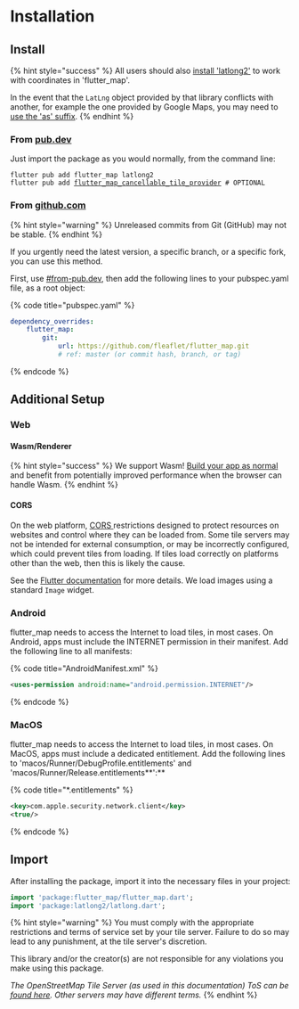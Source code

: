 # Installation

## Install

{% hint style="success" %}
All users should also [install 'latlong2'](https://pub.dev/packages/latlong2/install) to work with coordinates in 'flutter\_map'.

In the event that the `LatLng` object provided by that library conflicts with another, for example the one provided by Google Maps, you may need to [use the 'as' suffix](https://dart.dev/guides/packages#importing-libraries-from-packages).
{% endhint %}

### From [pub.dev](https://pub.dev/packages/flutter\_map)

Just import the package as you would normally, from the command line:

<pre class="language-bash"><code class="lang-bash">flutter pub add flutter_map latlong2
flutter pub add <a data-footnote-ref href="#user-content-fn-1">flutter_map_cancellable_tile_provider</a> # OPTIONAL
</code></pre>

### From [github.com](https://github.com/fleaflet/flutter\_map)

{% hint style="warning" %}
Unreleased commits from Git (GitHub) may not be stable.
{% endhint %}

If you urgently need the latest version, a specific branch, or a specific fork, you can use this method.

First, use [#from-pub.dev](installation.md#from-pub.dev "mention"), then add the following lines to your pubspec.yaml file, as a root object:

{% code title="pubspec.yaml" %}
```yaml
dependency_overrides:
    flutter_map:
        git:
            url: https://github.com/fleaflet/flutter_map.git
            # ref: master (or commit hash, branch, or tag)
```
{% endcode %}

## Additional Setup

### Web

#### Wasm/Renderer

{% hint style="success" %}
We support Wasm! [Build your app as normal](https://docs.flutter.dev/platform-integration/web/wasm) and benefit from potentially improved performance when the browser can handle Wasm.
{% endhint %}

#### CORS

On the web platform, [CORS ](https://en.wikipedia.org/wiki/Cross-origin\_resource\_sharing)restrictions designed to protect resources on websites and control where they can be loaded from. Some tile servers may not be intended for external consumption, or may be incorrectly configured, which could prevent tiles from loading. If tiles load correctly on platforms other than the web, then this is likely the cause.

See the [Flutter documentation](https://docs.flutter.dev/platform-integration/web/web-images#cross-origin-resource-sharing-cors) for more details. We load images using a standard `Image` widget.

### Android

flutter\_map needs to access the Internet to load tiles, in most cases. On Android, apps must include the INTERNET permission in their manifest. Add the following line to all manifests:

{% code title="AndroidManifest.xml" %}
```xml
<uses-permission android:name="android.permission.INTERNET"/>
```
{% endcode %}

### MacOS

flutter\_map needs to access the Internet to load tiles, in most cases. On MacOS, apps must include a dedicated entitlement. Add the following lines to 'macos/Runner/DebugProfile.entitlements' and 'macos/Runner/Release.entitlements**':**

{% code title="*.entitlements" %}
```xml
<key>com.apple.security.network.client</key>
<true/>
```
{% endcode %}

## Import

After installing the package, import it into the necessary files in your project:

```dart
import 'package:flutter_map/flutter_map.dart';
import 'package:latlong2/latlong.dart';
```

{% hint style="warning" %}
You must comply with the appropriate restrictions and terms of service set by your tile server. Failure to do so may lead to any punishment, at the tile server's discretion.

This library and/or the creator(s) are not responsible for any violations you make using this package.

_The OpenStreetMap Tile Server (as used in this documentation) ToS can be_ [_found here_](https://operations.osmfoundation.org/policies/tiles)_. Other servers may have different terms._
{% endhint %}

[^1]: [#cancellablenetworktileprovider](../layers/tile-layer/tile-providers.md#cancellablenetworktileprovider "mention")
